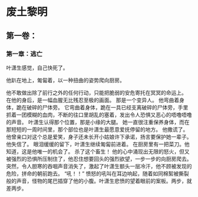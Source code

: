 # 废土黎明





## 第一卷：



### 第一章：逃亡



叶潇生感觉，自己快死了。



他趴在地上，匍匐着，以一种扭曲的姿势爬向厨房。



  他不敢做出除了前行之外的任何行动，只能把脆弱的安危寄托在冥冥的命运上。
  在他的身后，是一幅血腥无比残忍至极的画面。
  那是一个变异人。
  他弯曲着身体，跪在破碎的尸体旁。
  它弯曲着身体，跪在一具已经支离破碎的尸体旁，手里抓着一团模糊的血肉，不断的往口里胡乱的塞着，发出令人恐惧又恶心的唔噜唔噜的声音。
  叶潇生认得那个位置，那是小缘的大腿。
  她一直很注重保养身体，而在那短短的一周时间里，那个部位也是叶潇生最愿意爱抚停留的地方。
  他撒谎了。
  他曾亲口对这个总是爱笑，身子还未长开小姑娘许下承诺，扬言要保护她一辈子。
  他失信了。
  眼泪缓缓的留下，叶潇生继续匍匐前进着。
  在厨房里有一把菜刀。他知道，这是他唯一的机会了。
  杀了这个畜生！
  他的心中涌现出无限的怒火，但又被强烈的恐惧所压制住了，他忍住想要回头的强烈欲望，一步一步的向厨房爬去。
  突然，令人胆寒的吞咽声音消失了，激起了叶潇生额头一层冷汗，他不顾被发现的危险，拼命的朝前跑去。
  “吼！！”
  愤怒的吼叫在耳边响起，随着如同棉絮被撕裂般的声音，怪物的尾巴插穿了他的小腹。叶潇生悲愤的望着眼前的案板。两步，就差两步。



















